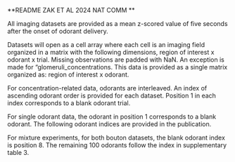**README ZAK ET AL 2024 NAT COMM **

All imaging datasets are provided as a mean z-scored value of five seconds after the onset of odorant delivery. 

Datasets will open as a cell array where each cell is an imaging field organized in a matrix with the following dimensions, region of interest x odorant x trial. Missing observations are padded with NaN. 
An exception is made for “glomeruli_concentrations. This data is provided as a single matrix organized as: region of interest x odorant.

For concentration-related data, odorants are interleaved. An index of ascending odorant order is provided for each dataset. Position 1 in each index corresponds to a blank odorant trial.

For single odorant data, the odorant in position 1 corresponds to a blank odorant. The following odorant indices are provided in the publication. 

For mixture experiments, for both bouton datasets, the blank odorant index is position 8. The remaining 100 odorants follow the index in supplementary table 3. 
